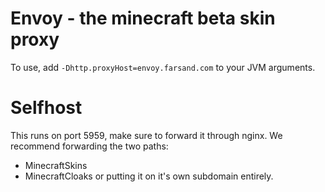 # Envoy - the minecraft beta skin proxy 
To use, add `-Dhttp.proxyHost=envoy.farsand.com` to your JVM arguments.
# Selfhost
This runs on port 5959, make sure to forward it through nginx. We recommend forwarding the two paths:
- MinecraftSkins
- MinecraftCloaks
or putting it on it's own subdomain entirely.